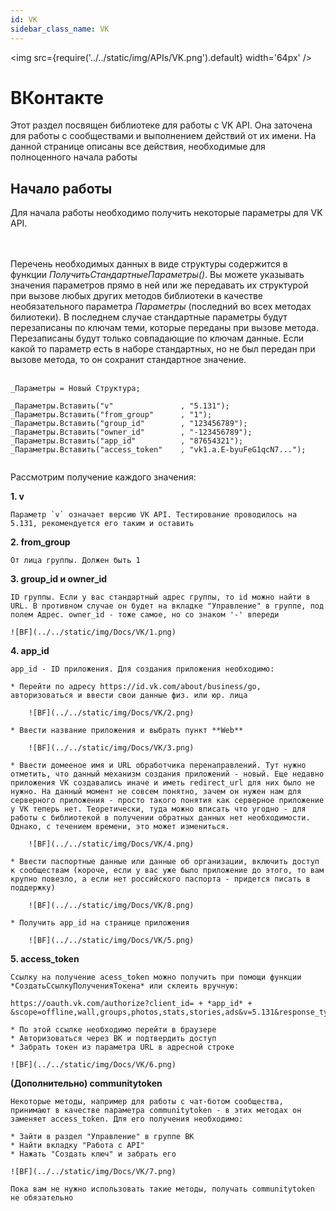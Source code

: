 ```yaml
---
id: VK
sidebar_class_name: VK
---
```


<img src={require('../../static/img/APIs/VK.png').default} width='64px' />

# ВКонтакте

Этот раздел посвящен библиотеке для работы с VK API. Она заточена для работы с сообществами и выполнением действий от их имени. На данной странице описаны все действия, необходимые для полноценного начала работы

## Начало работы

Для начала работы необходимо получить некоторые параметры для VK API. 

<br/><br/>
Перечень необходимых данных в виде структуры содержится в функции *ПолучитьСтандартныеПараметры()*. Вы можете указывать значения параметров прямо в ней или же передавать их структурой при вызове любых других методов библиотеки в качестве необязательного параметра *Параметры* (последний во всех методах билиотеки). В последнем случае стандартные параметры будут перезаписаны по ключам теми, которые переданы при вызове метода. Перезаписаны будут только совпадающие по ключам данные. Если какой то параметр есть в наборе стандартных, но не был передан при вызове метода, то он сохранит стандартное значение.
<br/><br/>
 
  ```bsl
  _Параметры = Новый Структура;

  _Параметры.Вставить("v"               , "5.131");
  _Параметры.Вставить("from_group"      , "1");
  _Параметры.Вставить("group_id"        , "123456789");
  _Параметры.Вставить("owner_id"        , "-123456789");
  _Параметры.Вставить("app_id"          , "87654321");
  _Параметры.Вставить("access_token"    , "vk1.a.E-byuFeG1qcN7...");
	
  ```

Рассмотрим получение каждого значения:

**1. v**
   
	Параметр `v` означает версию VK API. Тестирование проводилось на 5.131, рекомендуется его таким и оставить

**2. from_group**

	От лица группы. Должен быть 1

**3. group_id и owner_id**

	ID группы. Если у вас стандартный адрес группы, то id можно найти в URL. В противном случае он будет на вкладке "Управление" в группе, под полем Адрес. owner_id - тоже самое, но со знаком '-' впереди

	![BF](../../static/img/Docs/VK/1.png)
	
**4. app_id**

	app_id - ID приложения. Для создания приложения необходимо:
   
	* Перейти по адресу https://id.vk.com/about/business/go, авторизоваться и ввести свои данные физ. или юр. лица
		
		![BF](../../static/img/Docs/VK/2.png)
		
	* Ввести название приложения и выбрать пункт **Web**
	
		![BF](../../static/img/Docs/VK/3.png)
		
	* Ввести домееное имя и URL обработчика перенаправлений. Тут нужно отметить, что данный механизм создания приложений - новый. Еще недавно приложения VK создавались иначе и иметь redirect_url для них было не нужно. На данный момент не совсем понятно, зачем он нужен нам для серверного приложения - просто такого понятия как серверное приложение у VK теперь нет. Теоретически, туда можно вписать что угодно - для работы с библиотекой в получении обратных данных нет необходимости. Однако, с течением времени, это может измениться.
	
		![BF](../../static/img/Docs/VK/4.png)
		
	* Ввести паспортные данные или данные об организации, включить доступ к сообществам (короче, если у вас уже было приложение до этого, то вам крупно повезло, а если нет российского паспорта - придется писать в поддержку)
		
		![BF](../../static/img/Docs/VK/8.png)
		
	* Получить app_id на странице приложения
	
		![BF](../../static/img/Docs/VK/5.png)

**5. access_token**

	Ссылку на получение acess_token можно получить при помощи функции *СоздатьСсылкуПолученияТокена* или склеить вручную:
  
	https://oauth.vk.com/authorize?client_id= + *app_id* + &scope=offline,wall,groups,photos,stats,stories,ads&v=5.131&response_type=token&redirect_uri=https://api.vk.com/blank.html
	
	* По этой ссылке необходимо перейти в браузере
	* Авторизоваться через ВК и подтвердить доступ
	* Забрать токен из параметра URL в адресной строке

	![BF](../../static/img/Docs/VK/6.png)
	
**(Дополнительно) communitytoken**

	Некоторые методы, например для работы с чат-ботом сообщества, принимают в качестве параметра communitytoken - в этих методах он заменяет access_token. Для его получения необходимо:

	* Зайти в раздел "Управление" в группе ВК
	* Найти вкладку "Работа с API"
	* Нажать "Создать ключ" и забрать его
	
	![BF](../../static/img/Docs/VK/7.png)

	Пока вам не нужно использовать такие методы, получать communitytoken не обязательно